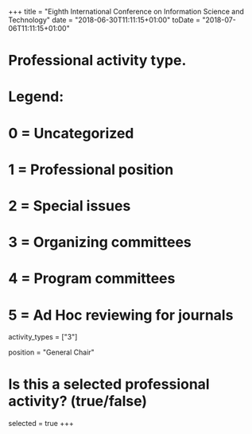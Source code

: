 +++
title = "Eighth International Conference on Information Science and Technology"
date = "2018-06-30T11:11:15+01:00"
toDate = "2018-07-06T11:11:15+01:00"

# Professional activity type.
# Legend:
# 0 = Uncategorized
# 1 = Professional position
# 2 = Special issues
# 3 = Organizing committees
# 4 = Program committees
# 5 = Ad Hoc reviewing for journals
activity_types = ["3"]

position = "General Chair"

# Is this a selected professional activity? (true/false)
selected = true
+++
